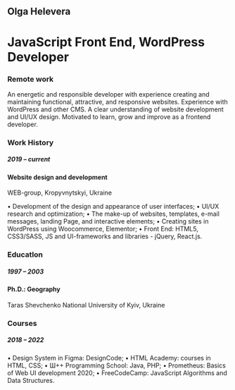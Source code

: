 <h2>Olga Helevera</h2>
<h1>JavaScript  Front End, WordPress  Developer</h1>
<h3>Remote work</h3>
<p>An energetic and responsible developer with experience creating and maintaining functional, attractive, and responsive websites. Experience with WordPress and other CMS. A clear understanding of website development and UI/UX design. Motivated to learn, grow and improve as a frontend developer.</p> 

<h3>Work History</h3>

<h5>2019  – current</h5> 
	<h4>Website design and development</h4>
<p>WEB-group, Kropyvnytskyi, Ukraine</p>

•	Development of the design and appearance of user interfaces;
•	UI/UX research and optimization;
•	The make-up of websites, templates, e-mail messages, landing Page, and interactive elements;
•	Creating sites in WordPress using Woocommerce, Elementor;
•	Front End: HTML5, CSS3/SASS, JS and UI-frameworks and libraries -  jQuery, React.js.
	
<h3>EducatIon</h3>

<h5>1997 – 2003</h5> 
	<h4>Ph.D.: Geography</h4>
<p>Taras Shevchenko National University of Kyiv, Ukraine</p>
	
<h3>Courses</h3>


<h5>2018  – 2022</h5> 
	•	Design System in Figma: DesignCode;
•	HTML Academy: courses in HTML, CSS;
•	Ш++ Programming School: Java, PHP;
•	Prometheus: Basics of Web UI development 2020; 
•	FreeCodeCamp: JavaScript Algorithms and Data Structures.

